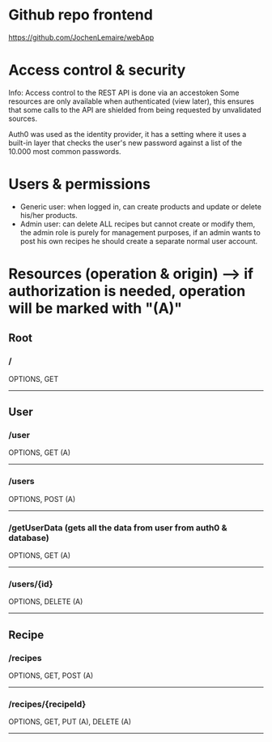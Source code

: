 # Github repo frontend

https://github.com/JochenLemaire/webApp

# Access control & security

Info: Access control to the REST API is done via an accestoken
Some resources are only available when authenticated (view later), this ensures that some calls to the API are shielded from being requested by unvalidated sources.

Auth0 was used as the identity provider, it has a setting where it uses a built-in layer that checks the user's new password against a list of the 10.000 most common passwords.

# Users & permissions

- Generic user: when logged in, can create products and update or delete his/her products.
- Admin user: can delete ALL recipes but cannot create or modify them, the admin role is purely for management purposes, if an admin wants to post his own recipes he should create a separate normal user account.

# Resources (operation & origin) --> if authorization is needed, operation will be marked with "(A)"

## Root

### /

OPTIONS, GET

---

## User

### /user

OPTIONS, GET (A)

---

### /users

OPTIONS, POST (A)

---

### /getUserData (gets all the data from user from auth0 & database)

OPTIONS, GET (A)

---

### /users/{id}

OPTIONS, DELETE (A)

---

## Recipe

### /recipes

OPTIONS, GET, POST (A)

---

### /recipes/{recipeId}

OPTIONS, GET, PUT (A), DELETE (A)

---
